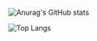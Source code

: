 ![Anurag's GitHub stats](https://github-readme-stats.vercel.app/api?username=bbOwOdd&show_icons=true&theme=jolly)

![Top Langs](https://github-readme-stats.vercel.app/api/top-langs/?username=bbOwOdd&layout=compact)
